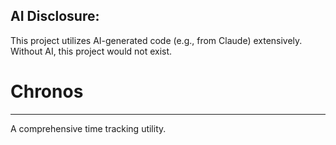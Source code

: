 ## AI Disclosure:
This project utilizes AI-generated code (e.g., from Claude) extensively. Without AI, this project would not exist.

# Chronos
---
A comprehensive time tracking utility.
